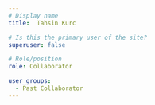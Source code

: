 ```yaml
---
# Display name
title:  Tahsin Kurc

# Is this the primary user of the site?
superuser: false

# Role/position
role: Collaborator

user_groups:
  - Past Collaborator
---
```

